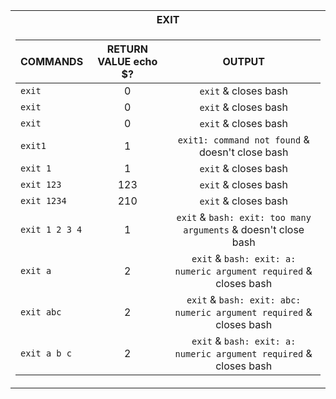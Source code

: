 <div align="center">
<table>
<tr><th>EXIT</th>
<tr><td>

| COMMANDS        | RETURN VALUE echo $?  | OUTPUT                                                                |
| :---            | :---:                 | :---:                                                                 |
| `exit`          | 0                     | `exit` & closes bash                                                  |
| `exit `         | 0                     | `exit` & closes bash                                                  |
| ` exit `        | 0                     | `exit` & closes bash                                                  |
| `exit1`         | 1                     | `exit1: command not found` & doesn't close bash                       |
| `exit 1`        | 1                     | `exit` & closes bash                                                  |
| `exit 123`      | 123	                  | `exit` & closes bash                                                  |
| `exit 1234`     | 210                   | `exit` & closes bash                                                  |
| `exit 1 2 3 4`  | 1	                    | `exit` & `bash: exit: too many arguments` & doesn't close bash        |
| `exit a`        | 2	                    | `exit` & `bash: exit: a: numeric argument required` & closes bash     |
| `exit abc`      | 2	                    | `exit` & `bash: exit: abc: numeric argument required` & closes bash   |
| `exit a b c`    | 2	                    | `exit` & `bash: exit: a: numeric argument required` & closes bash     |

</td></tr> </table
</div>
